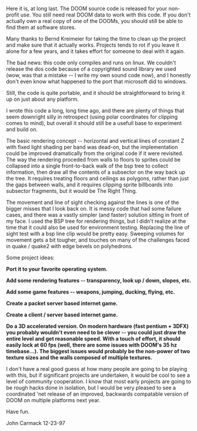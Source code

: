 Here it is, at long last.  The DOOM source code is released for your
non-profit use.  You still need real DOOM data to work with this code.
If you don't actually own a real copy of one of the DOOMs, you should
still be able to find them at software stores.

Many thanks to Bernd Kreimeier for taking the time to clean up the
project and make sure that it actually works.  Projects tends to rot if
you leave it alone for a few years, and it takes effort for someone to
deal with it again.

The bad news:  this code only compiles and runs on linux.  We couldn't
release the dos code because of a copyrighted sound library we used
(wow, was that a mistake -- I write my own sound code now), and I
honestly don't even know what happened to the port that microsoft did
to windows.

Still, the code is quite portable, and it should be straightforward to
bring it up on just about any platform.

I wrote this code a long, long time ago, and there are plenty of things
that seem downright silly in retrospect (using polar coordinates for
clipping comes to mind), but overall it should still be a usefull base
to experiment and build on.

The basic rendering concept -- horizontal and vertical lines of constant
Z with fixed light shading per band was dead-on, but the implementation
could be improved dramatically from the original code if it were
revisited.  The way the rendering proceded from walls to floors to
sprites could be collapsed into a single front-to-back walk of the bsp
tree to collect information, then draw all the contents of a subsector
on the way back up the tree.  It requires treating floors and ceilings
as polygons, rather than just the gaps between walls, and it requires
clipping sprite billboards into subsector fragments, but it would be
The Right Thing.

The movement and line of sight checking against the lines is one of the
bigger misses that I look back on.  It is messy code that had some
failure cases, and there was a vastly simpler (and faster) solution
sitting in front of my face.  I used the BSP tree for rendering things,
but I didn't realize at the time that it could also be used for
environment testing.  Replacing the line of sight test with a bsp line
clip would be pretty easy.  Sweeping volumes for movement gets a bit
tougher, and touches on many of the challenges faced in quake / quake2
with edge bevels on polyhedrons.

Some project ideas:

**Port it to your favorite operating system.**

**Add some rendering features -- transparency, look up / down, slopes,
etc.**

**Add some game features -- weapons, jumping, ducking, flying, etc.**

**Create a packet server based internet game.**

**Create a client / server based internet game.**

**Do a 3D accelerated version.  On modern hardware (fast pentium + 3DFX)
you probably wouldn't even need to be clever -- you could just draw the
entire level and get reasonable speed.  With a touch of effort, it should
easily lock at 60 fps (well, there are some issues with DOOM's 35 hz
timebase...).  The biggest issues would probably be the non-power of two
texture sizes and the walls composed of multiple textures.**


I don't have a real good guess at how many people are going to be
playing with this, but if significant projects are undertaken, it would
be cool to see a level of community cooperation.  I know that most early
projects are going to be rough hacks done in isolation, but I would be
very pleased to see a coordinated 'net release of an improved, backwards
compatable version of DOOM on multiple platforms next year.

Have fun.

John Carmack
12-23-97
